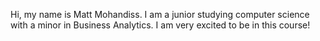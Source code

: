 Hi, my name is Matt Mohandiss. I am a junior studying computer science with a minor in Business Analytics. I am very excited to be in this course!
